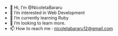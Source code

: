 - 👋 Hi, I’m @NicoletaBararu
- 👀 I’m interested in Web Development
- 🌱 I’m currently learning Ruby
- 💞️ I’m looking to learn more.
- 📫 How to reach me : nicoletabararu12@gmail.com

<!---
NicoletaBararu/NicoletaBararu is a ✨ special ✨ repository because its `README.md` (this file) appears on your GitHub profile.
You can click the Preview link to take a look at your changes.
--->
